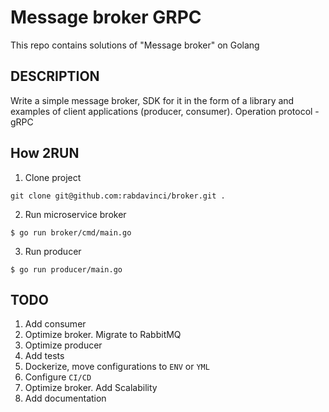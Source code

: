 # Message broker GRPC

This repo contains solutions of "Message broker" on Golang

## DESCRIPTION
Write a simple message broker, SDK for it in the form of a library and examples of client applications (producer, consumer).
Operation protocol - gRPC


## How 2RUN

1. Clone project

```
git clone git@github.com:rabdavinci/broker.git .
```

2. Run microservice broker

```
$ go run broker/cmd/main.go
```

3. Run producer

```
$ go run producer/main.go

```
## TODO

1. Add consumer
2. Optimize broker. Migrate to RabbitMQ
3. Optimize producer
4. Add tests
5. Dockerize, move configurations to `ENV` or `YML`
6. Configure `CI/CD`
7. Optimize broker. Add Scalability
8. Add documentation

